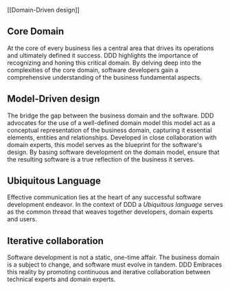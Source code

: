 [[Domain-Driven design]]

## Core Domain
At the core of every business lies a central area that drives its operations and ultimately defined it success. DDD highlights the importance of recognizing and honing this critical domain. By delving deep into the complexities of the core domain, software developers gain a comprehensive understanding of the business fundamental aspects. 

## Model-Driven design
The bridge the gap between the business domain and the software. DDD advocates for the use of a well-defined domain model this model act as a conceptual representation of the business domain, capturing it essential elements, entities and relationships. Developed in close collaboration with domain experts, this model serves as the blueprint for the software's design. By basing software development on the domain model, ensure that the resulting software is a true reflection of the business it serves. 

## Ubiquitous Language
Effective communication lies at the heart of any successful software development endeavor. In the context of DDD a *Ubiquitous language* serves as the common thread that weaves together developers, domain experts and users. 

## Iterative collaboration
Software development is not a static, one-time affair. The business domain is a subject to change, and software must evolve in tandem. DDD Embraces this reality by promoting continuous and iterative collaboration between technical experts and domain experts.